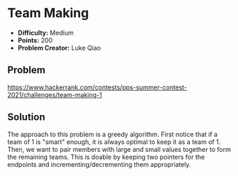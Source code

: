 # Team Making

* **Difficulty:** Medium
* **Points:** 200
* **Problem Creator:** Luke Qiao

## Problem

https://www.hackerrank.com/contests/pps-summer-contest-2021/challenges/team-making-1

## Solution

The approach to this problem is a greedy algorithm. First notice that if a team of 1 is "smart" enough, it is always optimal to keep it as a team of 1. Then, we want to pair members with large and small values together to form the remaining teams. This is doable by keeping two pointers for the endpoints and incrementing/decrementing them appropriately.
